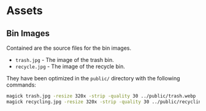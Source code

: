 # Assets

## Bin Images

Contained are the source files for the bin images.

- `trash.jpg` - The image of the trash bin.
- `recycle.jpg` - The image of the recycle bin.

They have been optimized in the `public/` directory with the following commands:

```bash
magick trash.jpg -resize 320x -strip -quality 30 ../public/trash.webp
magick recycling.jpg -resize 320x -strip -quality 30 ../public/recycling.webp
```
